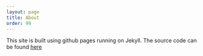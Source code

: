 ```yaml
---
layout: page
title: About
order: 99
---
```


This site is built using github pages running on Jekyll. The source code can be found [here](https://github.com/PrinsFrank/vuln.one)
